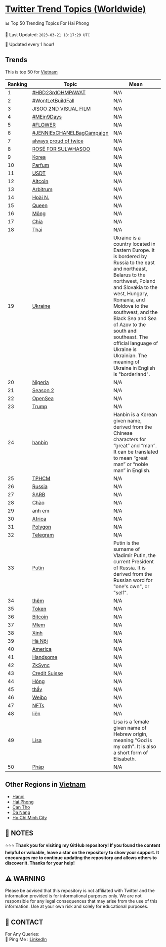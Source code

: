 [Twitter Trend Topics (Worldwide)](https://github.com/ErcinDedeoglu/Twitter-Trend-Topics)
==========


📊 Top 50 Trending Topics For Hai Phong

📆 Last Updated: `2023-03-21 18:17:29 UTC`

🔧 Updated every 1 hour!


## Trends

This is top 50 for [Vietnam](</Vietnam>)

| Ranking | Topic | Mean |
| ------- | ------------ | ------------ |
| 1 | [#HBD23rdOHMPAWAT](http://twitter.com/search?q=%23HBD23rdOHMPAWAT) | N/A |
| 2 | [#WontLetBuildFall](http://twitter.com/search?q=%23WontLetBuildFall) | N/A |
| 3 | [JISOO 2ND VISUAL FILM](http://twitter.com/search?q=JISOO+2ND+VISUAL+FILM) | N/A |
| 4 | [#MEin9Days](http://twitter.com/search?q=%23MEin9Days) | N/A |
| 5 | [#FLOWER](http://twitter.com/search?q=%23FLOWER) | N/A |
| 6 | [#JENNIExCHANELBagCampaign](http://twitter.com/search?q=%23JENNIExCHANELBagCampaign) | N/A |
| 7 | [always proud of twice](http://twitter.com/search?q=always+proud+of+twice) | N/A |
| 8 | [ROSÉ FOR SULWHASOO](http://twitter.com/search?q=ROS%c3%89+FOR+SULWHASOO) | N/A |
| 9 | [Korea](http://twitter.com/search?q=Korea) | N/A |
| 10 | [Parfum](http://twitter.com/search?q=Parfum) | N/A |
| 11 | [USDT](http://twitter.com/search?q=USDT) | N/A |
| 12 | [Altcoin](http://twitter.com/search?q=Altcoin) | N/A |
| 13 | [Arbitrum](http://twitter.com/search?q=Arbitrum) | N/A |
| 14 | [Hoài N.](http://twitter.com/search?q=Ho%c3%a0i+N.) | N/A |
| 15 | [Queen](http://twitter.com/search?q=Queen) | N/A |
| 16 | [Mông](http://twitter.com/search?q=M%c3%b4ng) | N/A |
| 17 | [Chia](http://twitter.com/search?q=Chia) | N/A |
| 18 | [Thai](http://twitter.com/search?q=Thai) | N/A |
| 19 | [Ukraine](http://twitter.com/search?q=Ukraine) | Ukraine is a country located in Eastern Europe. It is bordered by Russia to the east and northeast, Belarus to the northwest, Poland and Slovakia to the west, Hungary, Romania, and Moldova to the southwest, and the Black Sea and Sea of Azov to the south and southeast. The official language of Ukraine is Ukrainian. The meaning of Ukraine in English is "borderland". |
| 20 | [Nigeria](http://twitter.com/search?q=Nigeria) | N/A |
| 21 | [Season 2](http://twitter.com/search?q=Season+2) | N/A |
| 22 | [OpenSea](http://twitter.com/search?q=OpenSea) | N/A |
| 23 | [Trump](http://twitter.com/search?q=Trump) | N/A |
| 24 | [hanbin](http://twitter.com/search?q=hanbin) | Hanbin is a Korean given name, derived from the Chinese characters for “great” and “man”. It can be translated to mean “great man” or “noble man” in English. |
| 25 | [TPHCM](http://twitter.com/search?q=TPHCM) | N/A |
| 26 | [Russia](http://twitter.com/search?q=Russia) | N/A |
| 27 | [$ARB](http://twitter.com/search?q=%24ARB) | N/A |
| 28 | [Chào](http://twitter.com/search?q=Ch%c3%a0o) | N/A |
| 29 | [anh em](http://twitter.com/search?q=anh+em) | N/A |
| 30 | [Africa](http://twitter.com/search?q=Africa) | N/A |
| 31 | [Polygon](http://twitter.com/search?q=Polygon) | N/A |
| 32 | [Telegram](http://twitter.com/search?q=Telegram) | N/A |
| 33 | [Putin](http://twitter.com/search?q=Putin) | Putin is the surname of Vladimir Putin, the current President of Russia. It is derived from the Russian word for "one's own", or "self". |
| 34 | [thêm](http://twitter.com/search?q=th%c3%aam) | N/A |
| 35 | [Token](http://twitter.com/search?q=Token) | N/A |
| 36 | [Bitcoin](http://twitter.com/search?q=Bitcoin) | N/A |
| 37 | [Mlem](http://twitter.com/search?q=Mlem) | N/A |
| 38 | [Xinh](http://twitter.com/search?q=Xinh) | N/A |
| 39 | [Hà Nội](http://twitter.com/search?q=H%c3%a0+N%e1%bb%99i) | N/A |
| 40 | [America](http://twitter.com/search?q=America) | N/A |
| 41 | [Handsome](http://twitter.com/search?q=Handsome) | N/A |
| 42 | [ZkSync](http://twitter.com/search?q=ZkSync) | N/A |
| 43 | [Credit Suisse](http://twitter.com/search?q=Credit+Suisse) | N/A |
| 44 | [Hóng](http://twitter.com/search?q=H%c3%b3ng) | N/A |
| 45 | [thầy](http://twitter.com/search?q=th%e1%ba%a7y) | N/A |
| 46 | [Weibo](http://twitter.com/search?q=Weibo) | N/A |
| 47 | [NFTs](http://twitter.com/search?q=NFTs) | N/A |
| 48 | [liên](http://twitter.com/search?q=li%c3%aan) | N/A |
| 49 | [Lisa](http://twitter.com/search?q=Lisa) | Lisa is a female given name of Hebrew origin, meaning "God is my oath". It is also a short form of Elisabeth. |
| 50 | [Pháp](http://twitter.com/search?q=Ph%c3%a1p) | N/A |



## Other Regions in [Vietnam](</Vietnam>)

* [Hanoi](</Vietnam/Hanoi.md>)
* [Hai Phong](</Vietnam/Hai Phong.md>)
* [Can Tho](</Vietnam/Can Tho.md>)
* [Da Nang](</Vietnam/Da Nang.md>)
* [Ho Chi Minh City](</Vietnam/Ho Chi Minh City.md>)



## 📝 NOTES

⭐⭐⭐ **Thank you for visiting my GitHub repository! If you found the content helpful or valuable, leave a star on the repository to show your support. It encourages me to continue updating the repository and allows others to discover it. Thanks for your help!**


## ⚠️ WARNING

Please be advised that this repository is not affiliated with Twitter and the information provided is for informational purposes only. We are not responsible for any legal consequences that may arise from the use of this information. Use at your own risk and solely for educational purposes.


## 📨 CONTACT

 For Any Queries:  
            🏓 Ping Me : [LinkedIn](https://www.linkedin.com/in/ercindedeoglu/)
